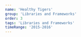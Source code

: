 ```yaml
---
name: 'Healthy Tigers'
group: 'Libraries and Frameworks'
order: 3
tags: 'Libraries and Frameworks'
timeRange: '2015-2016'
---
```

